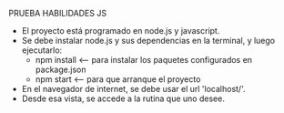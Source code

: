 PRUEBA HABILIDADES JS

- El proyecto está programado en node.js y javascript.
- Se debe instalar node.js y sus dependencias en la terminal, y luego ejecutarlo:
	- npm install	<-- para instalar los paquetes configurados en package.json
	- npm start		<-- para que arranque el proyecto
- En el navegador de internet, se debe usar el url 'localhost/'.
- Desde esa vista, se accede a la rutina que uno desee.
